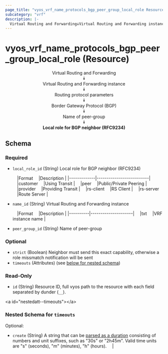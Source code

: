 ```yaml
---
page_title: "vyos_vrf_name_protocols_bgp_peer_group_local_role Resource - vyos"
subcategory: "vrf"
description: |- 
  Virtual Routing and Forwarding⯯Virtual Routing and Forwarding instance⯯Routing protocol parameters⯯Border Gateway Protocol (BGP)⯯Name of peer-group⯯Local role for BGP neighbor (RFC9234)
---
```


# vyos_vrf_name_protocols_bgp_peer_group_local_role (Resource)
<center>

Virtual Routing and Forwarding  
⯯  
Virtual Routing and Forwarding instance  
⯯  
Routing protocol parameters  
⯯  
Border Gateway Protocol (BGP)  
⯯  
Name of peer-group  
⯯  
**Local role for BGP neighbor (RFC9234)**


</center>

## Schema

### Required

- `local_role_id` (String) Local role for BGP neighbor (RFC9234)

    &emsp;|Format     &emsp;|Description             |
    |-------------|--------------------------|
    &emsp;|customer   &emsp;|Using Transit           |
    &emsp;|peer       &emsp;|Public/Private Peering  |
    &emsp;|provider   &emsp;|Providing Transit       |
    &emsp;|rs-client  &emsp;|RS Client               |
    &emsp;|rs-server  &emsp;|Route Server            |
- `name_id` (String) Virtual Routing and Forwarding instance

    &emsp;|Format  &emsp;|Description        |
    |----------|---------------------|
    &emsp;|txt     &emsp;|VRF instance name  |
- `peer_group_id` (String) Name of peer-group

### Optional

- `strict` (Boolean) Neighbor must send this exact capability, otherwise a role missmatch notification will be sent
- `timeouts` (Attributes) (see [below for nested schema](#nestedatt--timeouts))

### Read-Only

- `id` (String) Resource ID, full vyos path to the resource with each field separated by dunder (`__`).

&lt;a id=&#34;nestedatt--timeouts&#34;&gt;&lt;/a&gt;
### Nested Schema for `timeouts`

Optional:

- `create` (String) A string that can be [parsed as a duration](https://pkg.go.dev/time#ParseDuration) consisting of numbers and unit suffixes, such as &#34;30s&#34; or &#34;2h45m&#34;. Valid time units are &#34;s&#34; (seconds), &#34;m&#34; (minutes), &#34;h&#34; (hours).  &emsp;|
